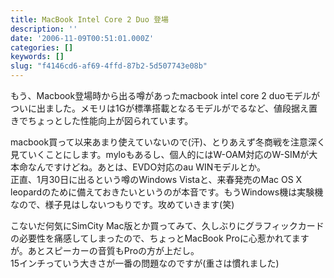 ```yaml
---
title: MacBook Intel Core 2 Duo 登場
description: ''
date: '2006-11-09T00:51:01.000Z'
categories: []
keywords: []
slug: "f4146cd6-af69-4ffd-87b2-5d507743e08b"
---
```

もう、Macbook登場時から出る噂があったmacbook intel core 2 duoモデルがついに出ました。メモリは1Gが標準搭載となるモデルがでるなど、値段据え置きでちょっとした性能向上が図られています。

macbook買って以来あまり使えていないので(汗)、とりあえず冬商戦を注意深く見ていくことにします。myloもあるし、個人的にはW-OAM対応のW-SIMが大本命なんですけどね。あとは、EVDO対応のau WINモデルとか。  
正直、1月30日に出るという噂のWindows Vistaと、来春発売のMac OS X leopardのために備えておきたいというのが本音です。もうWindows機は実験機なので、様子見はしないつもりです。攻めていきます(笑)

こないだ何気にSimCity Mac版とか買ってみて、久しぶりにグラフィックカードの必要性を痛感してしまったので、ちょっとMacBook Proに心惹かれてますが。あとスピーカーの音質もProの方が上だし。  
15インチっていう大きさが一番の問題なのですが(重さは慣れました)